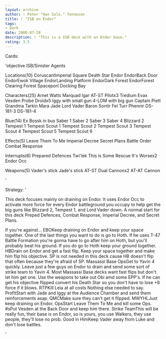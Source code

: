 ```yaml
---
layout: archive
author: ! Peter "Han Solo." Tenneson
title: ! "ISB on Endor"
tags:
- Dark
date: 2000-07-28
description: ! "This is a ISB deck with an Endor base."
rating: 3.5
---
```

Cards: 

'objective
ISB/Sinister Agents

Locations(10)
CoruscantImperial Square
Death Star
Endor
EndorBack Door
EndorEwok Village
EndorLanding Platform
EndorDark Forest
EndorForest Clearing
Forest
Spaceport Docking Bay

Characters(25)
Arnet
Watts
Marquad
Igar
AT-ST Pilotx3
Tredium
Evax
Vesden
Probe Droidx5
Iggy with small gun
4-LOM with big gun
Captain Piett
Grandma Tarkin
Mara Jade
Lord Vader
Baron Sontir Fel
Turr Phennir
DS-181-3
DS-181-4

Blue(14)
Ex
Bossk in bus
Saber 1
Saber 2
Saber 3
Saber 4
Blizzard 2
Tempest 1
Tempest Scout 1
Tempest Scout 2
Tempest Scout 3
Tempest Scout 4
Tempest Scout 5
Tempest Scout 6

Effects(5)
Leave Them To Me
Imperial Decree
Secret Plans
Battle Order
Combat Response

Interrupts(6)
Prepared Defences
Twi'lek
This is Some Rescue
It's Worsex2
Endor Occ

Weapons(5)
Vader's stick
Jade's stick
AT-ST Dual Cannonx2
AT-AT Cannon

'

Strategy: '

This deck focuses mainly on draining on Endor.  It uses Endor Occ to activate more force for every Endor battleground you occupy to help get the big guns like Blizzard 2, Tempest 1, and Lord Vader down.
A normal start for this deck Preped Defences, Combat Response, Imperial Decree, and Secret Plans.

If you're against...
EBOKeep draining on Endor and keep your space together.  One of the last things you want to do is go to Hoth.	If he uses T-47 Battle Formation you're gonna have to go after him on Hoth, but you'll probably beat his ground.  If you do go to Hoth keep your ground together.
HBDrain on Endor and get a fast flip.	Keep your space together and make him flip his objective.  SP is not needed in this deck cause HB doesn't flip that often because they're afraid of SP.
Massassi Base OpsGet to Yavin 4 quickly.  Leave just a few guys on Endor to drain and send some sort of strike team to Yavin 4.  Most Massassi Base decks want fast flips but don't let him get one.	Use the weapons to take out Obi amd some EPP's.  If he can get his objective flipped convert his Death Star so you don't have to lose +8 force if it blows.
RTPKill Leia at all costs  Nothing else needed to say.
ProfitStart with Jade and Iggy at the Audience Chamber and send them reinforcements asap.
QMCMake sure they can't get it flipped.
MWYHLJust keep draining on Endor.
OpsStart Leave Them To Me and kill some Ops.
#sPut Vesden at the Back Door and keep him there.
Strike TeamThis will be really fun, their base is on Endor, so is yours, you use Walkers, they use people, they'll lose no prob.
Good in HimKeep Vader away from Luke and don't lose battles.


'